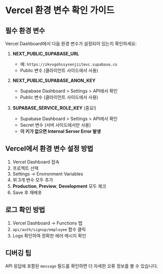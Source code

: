 # Vercel 환경 변수 확인 가이드

## 필수 환경 변수

Vercel Dashboard에서 다음 환경 변수가 설정되어 있는지 확인하세요:

1. **NEXT_PUBLIC_SUPABASE_URL**
   - 예: `https://zkvvgohssysenjiitevc.supabase.co`
   - Public 변수 (클라이언트 사이드에서 사용)

2. **NEXT_PUBLIC_SUPABASE_ANON_KEY**
   - Supabase Dashboard > Settings > API에서 확인
   - Public 변수 (클라이언트 사이드에서 사용)

3. **SUPABASE_SERVICE_ROLE_KEY** (중요!)
   - Supabase Dashboard > Settings > API에서 확인
   - Secret 변수 (서버 사이드에서만 사용)
   - **이 키가 없으면 Internal Server Error 발생**

## Vercel에서 환경 변수 설정 방법

1. Vercel Dashboard 접속
2. 프로젝트 선택
3. Settings → Environment Variables
4. 위 3개 변수 모두 추가
5. **Production**, **Preview**, **Development** 모두 체크
6. Save 후 재배포

## 로그 확인 방법

1. Vercel Dashboard → Functions 탭
2. `api/auth/signup/employee` 함수 클릭
3. Logs 확인하여 정확한 에러 메시지 확인

## 디버깅 팁

API 응답에 포함된 `message` 필드를 확인하면 더 자세한 오류 정보를 볼 수 있습니다.